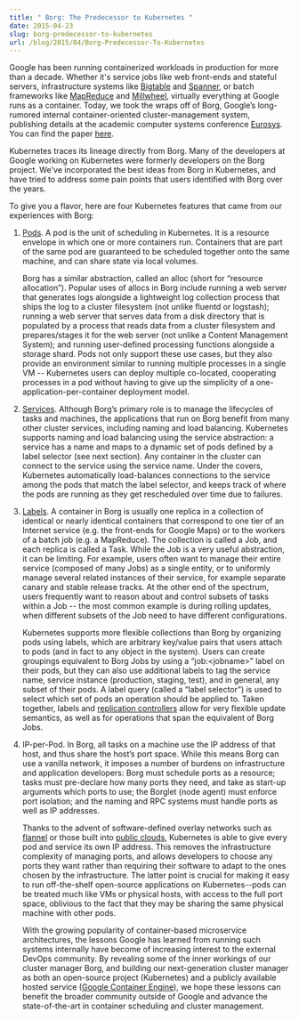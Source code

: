 ```yaml
---
title: " Borg: The Predecessor to Kubernetes "
date: 2015-04-23
slug: borg-predecessor-to-kubernetes
url: /blog/2015/04/Borg-Predecessor-To-Kubernetes
---
```


Google has been running containerized workloads in production for more than a decade.
Whether it's service jobs like web front-ends and stateful servers,
infrastructure systems like [Bigtable](http://research.google.com/archive/bigtable.html) and
[Spanner](http://research.google.com/archive/spanner.html), or batch frameworks like
[MapReduce](http://research.google.com/archive/mapreduce.html) and
[Millwheel](http://research.google.com/pubs/pub41378.html),
virtually everything at Google runs as a container. Today, we took the wraps off of Borg,
Google’s long-rumored internal container-oriented cluster-management system,
publishing details at the academic computer systems conference
[Eurosys](http://eurosys2015.labri.fr/).
You can find the paper [here](https://research.google.com/pubs/pub43438.html).

Kubernetes traces its lineage directly from Borg. Many of the developers at Google
working on Kubernetes were formerly developers on the Borg project. We've incorporated
the best ideas from Borg in Kubernetes, and have tried to address some pain points
that users identified with Borg over the years.

To give you a flavor, here are four Kubernetes features that came from our experiences with Borg:

1. [Pods](/docs/concepts/workloads/pods/). A pod is the unit of scheduling in Kubernetes.
   It is a resource envelope in which one or more containers run. Containers that are part
   of the same pod are guaranteed to be scheduled together onto the same machine,
   and can share state via local volumes.

   Borg has a similar abstraction, called an alloc (short for “resource allocation”).
   Popular uses of allocs in Borg include running a web server that generates logs alongside
   a lightweight log collection process that ships the log to a cluster filesystem (not unlike
   fluentd or logstash); running a web server that serves data from a disk directory that is
   populated by a process that reads data from a cluster filesystem and prepares/stages it for
   the web server (not unlike a Content Management System); and running user-defined processing
   functions alongside a storage shard. Pods not only support these use cases, but they also
   provide an environment similar to running multiple processes in a single VM -- Kubernetes
   users can deploy multiple co-located, cooperating processes in a pod without having to
   give up the simplicity of a one-application-per-container deployment model.

1. [Services](/docs/concepts/services-networking/service/). Although Borg’s primary role is
   to manage the lifecycles of tasks and machines, the applications that run on Borg benefit
   from many other cluster services, including naming and load balancing. Kubernetes supports
   naming and load balancing using the service abstraction: a service has a name and maps to
   a dynamic set of pods defined by a label selector (see next section). Any container in
   the cluster can connect to the service using the service name. Under the covers,
   Kubernetes automatically load-balances connections to the service among the pods that
   match the label selector, and keeps track of where the pods are running as they get
   rescheduled over time due to failures.

1. [Labels](/docs/concepts/overview/working-with-objects/labels/). A container in Borg is
   usually one replica in a collection of identical or nearly identical containers that
   correspond to one tier of an Internet service (e.g. the front-ends for Google Maps)
   or to the workers of a batch job (e.g. a MapReduce). The collection is called a Job,
   and each replica is called a Task. While the Job is a very useful abstraction,
   it can be limiting. For example, users often want to manage their entire service
   (composed of many Jobs) as a single entity, or to uniformly manage several related
   instances of their service, for example separate canary and stable release tracks.
   At the other end of the spectrum, users frequently want to reason about and control
   subsets of tasks within a Job -- the most common example is during rolling updates,
   when different subsets of the Job need to have different configurations.

   Kubernetes supports more flexible collections than Borg by organizing pods using labels,
   which are arbitrary key/value pairs that users attach to pods (and in fact to any object
   in the system). Users can create groupings equivalent to Borg Jobs by using a “job:\<jobname\>”
   label on their pods, but they can also use additional labels to tag the service name,
   service instance (production, staging, test), and in general, any subset of their pods.
   A label query (called a “label selector”) is used to select which set of pods an operation
   should be applied to. Taken together, labels and
   [replication controllers](/docs/concepts/workloads/controllers/replicationcontroller/)
   allow for very flexible update semantics, as well as for operations that span the equivalent
   of Borg Jobs.

1. IP-per-Pod. In Borg, all tasks on a machine use the IP address of that host,
   and thus share the host’s port space. While this means Borg can use a vanilla network,
   it imposes a number of burdens on infrastructure and application developers: Borg must
   schedule ports as a resource; tasks must pre-declare how many ports they need, and
   take as start-up arguments which ports to use; the Borglet (node agent) must enforce
   port isolation; and the naming and RPC systems must handle ports as well as IP addresses.

   Thanks to the advent of software-defined overlay networks such as
   [flannel](https://coreos.com/blog/introducing-rudder/) or those built into
   [public clouds](https://cloud.google.com/compute/docs/networking), Kubernetes is able to
   give every pod and service its own IP address. This removes the infrastructure complexity
   of managing ports, and allows developers to choose any ports they want rather than
   requiring their software to adapt to the ones chosen by the infrastructure. The latter
   point is crucial for making it easy to run off-the-shelf open-source applications on
   Kubernetes--pods can be treated much like VMs or physical hosts, with access to the full
   port space, oblivious to the fact that they may be sharing the same physical machine with
   other pods.

   With the growing popularity of container-based microservice architectures, the lessons
   Google has learned from running such systems internally have become of increasing interest
   to the external DevOps community. By revealing some of the inner workings of our cluster
   manager Borg, and building our next-generation cluster manager as both an open-source
   project (Kubernetes) and a publicly available hosted service
   ([Google Container Engine](http://cloud.google.com/container-engine)),
   we hope these lessons can benefit the broader community outside of Google and advance
   the state-of-the-art in container scheduling and cluster management.
